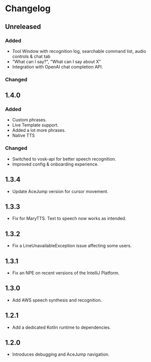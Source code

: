 # Changelog

## Unreleased

### Added
- Tool Window with recognition log, searchable command list, audio controls & chat tab
- "What can I say?", "What can I say about X"
- Integration with OpenAI chat completion API.

### Changed

## 1.4.0

### Added
- Custom phrases.
- Live Template support.
- Added a lot more phrases.
- Native TTS

### Changed
- Switched to vosk-api for better speech recognition.
- Improved config & onboarding experience.

## 1.3.4
- Update AceJump version for cursor movement.

## 1.3.3
- Fix for MaryTTS. Text to speech now works as intended.

## 1.3.2
- Fix a LineUnavailableException issue affecting some users.

## 1.3.1
- Fix an NPE on recent versions of the IntelliJ Platform.

## 1.3.0
- Add AWS speech synthesis and recognition.

## 1.2.1
- Add a dedicated Kotlin runtime to dependencies.

## 1.2.0
- Introduces debugging and AceJump navigation.
